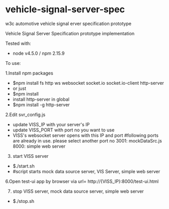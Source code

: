 # vehicle-signal-server-spec

w3c automotive vehicle signal erver specification prototype

Vehicle Signal Server Specification prototype implementation

Tested with:
* node v4.5.0  / npm 2.15.9

To use:

1.Install npm packages
- $npm install fs http ws websocket socket.io socket.io-client http-server
-  or just
- $npm install
-  install http-server in global
- $npm install -g http-server

2.Edit svr_config.js
- update VISS_IP with your server's IP
- update VISS_PORT with port no you want to use
- VISS's websocket server opens with this IP and port
  #following ports are already in use. please select another port no
   3001: mockDataSrc.js
   8000: simple web server

3. start VISS server
- $./start.sh
- #script starts mock data source server, VIS Server, simple web server

6.Open test-ui app by browser via url= http://{VISS_IP}:8000/test-ui.html

7. stop VISS server, mock data source server, simple web server
- $./stop.sh

